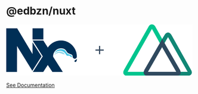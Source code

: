 # @edbzn/nuxt

<img src="https://github.com/edbzn/nx-nuxt/blob/master/logo.png" alt="@edbzn/nuxt logo" width="500" />

[See Documentation](https://github.com/edbzn/nx-nuxt)
